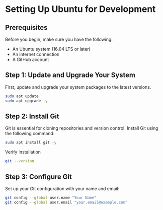 # Setting Up Ubuntu for Development

## Prerequisites

Before you begin, make sure you have the following:

- An Ubuntu system (16.04 LTS or later)
- An internet connection
- A GitHub account

## Step 1: Update and Upgrade Your System

First, update and upgrade your system packages to the latest versions.

```bash
sudo apt update
sudo apt upgrade -y
```

## Step 2: Install Git

Git is essential for cloning repositories and version control. Install Git using the following command:

```bash
sudo apt install git -y
```
Verify Installation
```bash
git --version

```

## Step 3: Configure Git

Set up your Git configuration with your name and email:

```bash
git config --global user.name "Your Name"
git config --global user.email "your.email@example.com"
```
